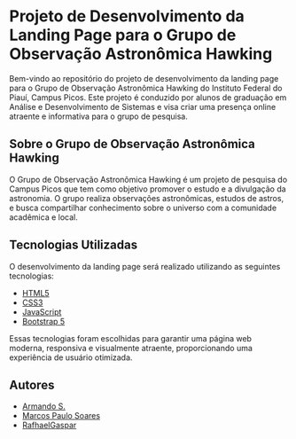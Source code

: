 # Projeto de Desenvolvimento da Landing Page para o Grupo de Observação Astronômica Hawking

Bem-vindo ao repositório do projeto de desenvolvimento da landing page para o Grupo de Observação Astronômica Hawking do Instituto Federal do Piauí, Campus Picos. Este projeto é conduzido por alunos de graduação em Análise e Desenvolvimento de Sistemas e visa criar uma presença online atraente e informativa para o grupo de pesquisa.


## Sobre o Grupo de Observação Astronômica Hawking

O Grupo de Observação Astronômica Hawking é um projeto de pesquisa do Campus Picos que tem como objetivo promover o estudo e a divulgação da astronomia. O grupo realiza observações astronômicas, estudos de astros, e busca compartilhar conhecimento sobre o universo com a comunidade acadêmica e local.


## Tecnologias Utilizadas

O desenvolvimento da landing page será realizado utilizando as seguintes tecnologias:

 - [HTML5](https://developer.mozilla.org/pt-BR/docs/Web/HTML)
 - [CSS3](https://developer.mozilla.org/pt-BR/docs/Web/CSS)
 - [JavaScript](https://www.javascript.com)
 - [Bootstrap 5](https://getbootstrap.com)

Essas tecnologias foram escolhidas para garantir uma página web moderna, responsiva e visualmente atraente, proporcionando uma experiência de usuário otimizada.
## Autores

- [Armando S.](https://github.com/CondeArmand)
- [Marcos Paulo Soares](https://github.com/Marcos-P-Soares)
- [RafhaelGaspar](https://github.com/Rafhael0069)